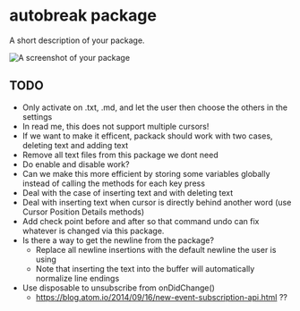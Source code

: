 # autobreak package

A short description of your package.

![A screenshot of your package](https://f.cloud.github.com/assets/69169/2290250/c35d867a-a017-11e3-86be-cd7c5bf3ff9b.gif)

## TODO
- Only activate on .txt, .md, and let the user then choose the others in the
  settings
- In read me, this does not support multiple cursors!
- If we want to make it efficent, packack should work with two cases, deleting
  text and adding text
- Remove all text files from this package we dont need
- Do enable and disable work?
- Can we make this more efficient by storing some variables globally instead of
  calling the methods for each key press
- Deal with the case of inserting text and with deleting text
- Deal with inserting text when cursor is directly behind another word (use
  Cursor Position Details methods)
- Add check point before and after so that command undo can fix whatever is
  changed via this package.
- Is there a way to get the newline from the package?
    - Replace all newline insertions with the default newline the user is using
    - Note that inserting the text into the buffer will automatically normalize
      line endings
- Use disposable to unsubscribe from onDidChange()
    - https://blog.atom.io/2014/09/16/new-event-subscription-api.html ??

